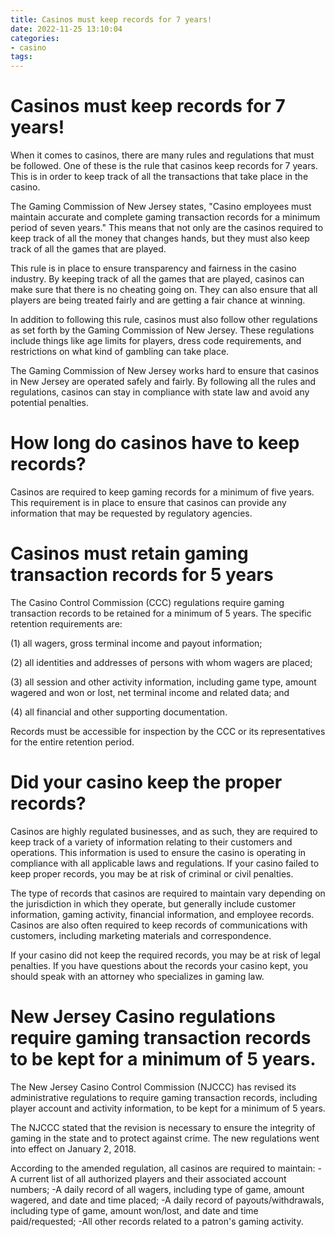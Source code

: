 ```yaml
---
title: Casinos must keep records for 7 years!
date: 2022-11-25 13:10:04
categories:
- casino
tags:
---
```



#  Casinos must keep records for 7 years!

When it comes to casinos, there are many rules and regulations that must be followed. One of these is the rule that casinos keep records for 7 years. This is in order to keep track of all the transactions that take place in the casino.

The Gaming Commission of New Jersey states, "Casino employees must maintain accurate and complete gaming transaction records for a minimum period of seven years." This means that not only are the casinos required to keep track of all the money that changes hands, but they must also keep track of all the games that are played.

This rule is in place to ensure transparency and fairness in the casino industry. By keeping track of all the games that are played, casinos can make sure that there is no cheating going on. They can also ensure that all players are being treated fairly and are getting a fair chance at winning.

In addition to following this rule, casinos must also follow other regulations as set forth by the Gaming Commission of New Jersey. These regulations include things like age limits for players, dress code requirements, and restrictions on what kind of gambling can take place.

The Gaming Commission of New Jersey works hard to ensure that casinos in New Jersey are operated safely and fairly. By following all the rules and regulations, casinos can stay in compliance with state law and avoid any potential penalties.

#  How long do casinos have to keep records?

Casinos are required to keep gaming records for a minimum of five years. This requirement is in place to ensure that casinos can provide any information that may be requested by regulatory agencies.

#  Casinos must retain gaming transaction records for 5 years

The Casino Control Commission (CCC) regulations require gaming transaction records to be retained for a minimum of 5 years. The specific retention requirements are:

(1) all wagers, gross terminal income and payout information;

(2) all identities and addresses of persons with whom wagers are placed;

(3) all session and other activity information, including game type, amount wagered and won or lost, net terminal income and related data; and

(4) all financial and other supporting documentation.

   Records must be accessible for inspection by the CCC or its representatives for the entire retention period.

#  Did your casino keep the proper records?

Casinos are highly regulated businesses, and as such, they are required to keep track of a variety of information relating to their customers and operations. This information is used to ensure the casino is operating in compliance with all applicable laws and regulations. If your casino failed to keep proper records, you may be at risk of criminal or civil penalties.

The type of records that casinos are required to maintain vary depending on the jurisdiction in which they operate, but generally include customer information, gaming activity, financial information, and employee records. Casinos are also often required to keep records of communications with customers, including marketing materials and correspondence.

If your casino did not keep the required records, you may be at risk of legal penalties. If you have questions about the records your casino kept, you should speak with an attorney who specializes in gaming law.

#  New Jersey Casino regulations require gaming transaction records to be kept for a minimum of 5 years.

The New Jersey Casino Control Commission (NJCCC) has revised its administrative regulations to require gaming transaction records, including player account and activity information, to be kept for a minimum of 5 years.

The NJCCC stated that the revision is necessary to ensure the integrity of gaming in the state and to protect against crime. The new regulations went into effect on January 2, 2018.

According to the amended regulation, all casinos are required to maintain:
-A current list of all authorized players and their associated account numbers;
-A daily record of all wagers, including type of game, amount wagered, and date and time placed; 
-A daily record of payouts/withdrawals, including type of game, amount won/lost, and date and time paid/requested; 
-All other records related to a patron's gaming activity.
